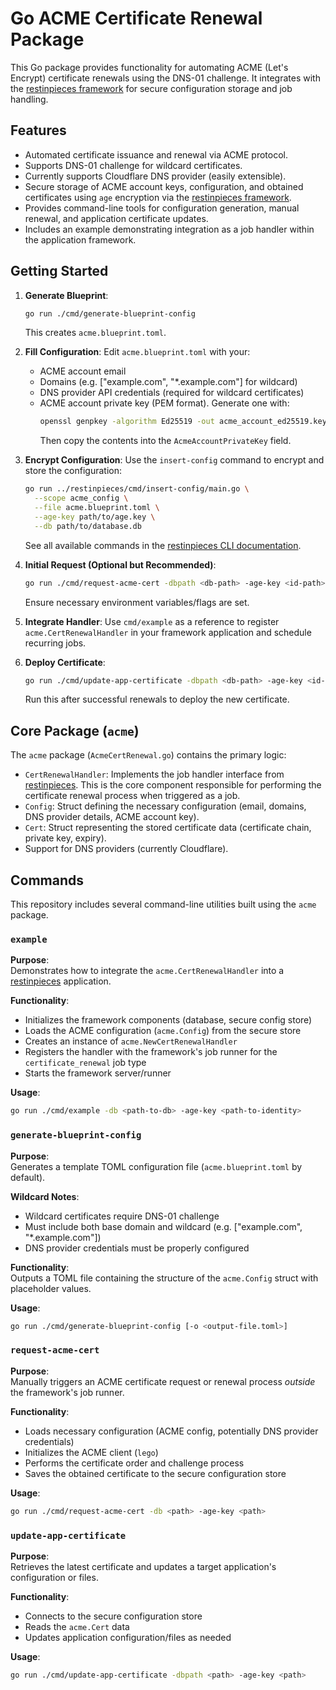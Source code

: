 # Go ACME Certificate Renewal Package

This Go package provides functionality for automating ACME (Let's Encrypt) certificate renewals using the DNS-01 challenge. It integrates with the [restinpieces framework](https://github.com/caasmo/restinpieces) for secure configuration storage and job handling.

## Features

*   Automated certificate issuance and renewal via ACME protocol.
*   Supports DNS-01 challenge for wildcard certificates.
*   Currently supports Cloudflare DNS provider (easily extensible).
*   Secure storage of ACME account keys, configuration, and obtained certificates using `age` encryption via the [restinpieces framework](https://github.com/caasmo/restinpieces).
*   Provides command-line tools for configuration generation, manual renewal, and application certificate updates.
*   Includes an example demonstrating integration as a job handler within the application framework.

## Getting Started

1. **Generate Blueprint**:
   ```bash
   go run ./cmd/generate-blueprint-config
   ```
   This creates `acme.blueprint.toml`.

2. **Fill Configuration**: 
   Edit `acme.blueprint.toml` with your:
   - ACME account email
   - Domains (e.g. ["example.com", "*.example.com"] for wildcard)
   - DNS provider API credentials (required for wildcard certificates)
   - ACME account private key (PEM format). Generate one with:
     ```bash
     openssl genpkey -algorithm Ed25519 -out acme_account_ed25519.key
     ```
     Then copy the contents into the `AcmeAccountPrivateKey` field.

3. **Encrypt Configuration**: 
   Use the `insert-config` command to encrypt and store the configuration:
   ```bash
   go run ../restinpieces/cmd/insert-config/main.go \
     --scope acme_config \
     --file acme.blueprint.toml \
     --age-key path/to/age.key \
     --db path/to/database.db
   ```
   See all available commands in the [restinpieces CLI documentation](https://github.com/caasmo/restinpieces/tree/main/cmd).

4. **Initial Request (Optional but Recommended)**:
   ```bash
   go run ./cmd/request-acme-cert -dbpath <db-path> -age-key <id-path>
   ```
   Ensure necessary environment variables/flags are set.

5. **Integrate Handler**: 
   Use `cmd/example` as a reference to register `acme.CertRenewalHandler` in your framework application and schedule recurring jobs.

6. **Deploy Certificate**:
   ```bash
   go run ./cmd/update-app-certificate -dbpath <db-path> -age-key <id-path>
   ```
   Run this after successful renewals to deploy the new certificate.


## Core Package (`acme`)

The `acme` package (`AcmeCertRenewal.go`) contains the primary logic:

*   `CertRenewalHandler`: Implements the job handler interface from [restinpieces](https://github.com/caasmo/restinpieces). This is the core component responsible for performing the certificate renewal process when triggered as a job.
*   `Config`: Struct defining the necessary configuration (email, domains, DNS provider details, ACME account key).
*   `Cert`: Struct representing the stored certificate data (certificate chain, private key, expiry).
*   Support for DNS providers (currently Cloudflare).

## Commands

This repository includes several command-line utilities built using the `acme` package.

### `example`

**Purpose**:  
Demonstrates how to integrate the `acme.CertRenewalHandler` into a [restinpieces](https://github.com/caasmo/restinpieces) application.

**Functionality**:  
- Initializes the framework components (database, secure config store)
- Loads the ACME configuration (`acme.Config`) from the secure store
- Creates an instance of `acme.NewCertRenewalHandler`
- Registers the handler with the framework's job runner for the `certificate_renewal` job type
- Starts the framework server/runner

**Usage**:  
```bash
go run ./cmd/example -db <path-to-db> -age-key <path-to-identity>
```

### `generate-blueprint-config`

**Purpose**:  
Generates a template TOML configuration file (`acme.blueprint.toml` by default).

**Wildcard Notes**:  
- Wildcard certificates require DNS-01 challenge
- Must include both base domain and wildcard (e.g. ["example.com", "*.example.com"])
- DNS provider credentials must be properly configured

**Functionality**:  
Outputs a TOML file containing the structure of the `acme.Config` struct with placeholder values.

**Usage**:  
```bash
go run ./cmd/generate-blueprint-config [-o <output-file.toml>]
```

### `request-acme-cert`

**Purpose**:  
Manually triggers an ACME certificate request or renewal process *outside* the framework's job runner.

**Functionality**:  
- Loads necessary configuration (ACME config, potentially DNS provider credentials)
- Initializes the ACME client (`lego`)
- Performs the certificate order and challenge process
- Saves the obtained certificate to the secure configuration store

**Usage**:  
```bash
go run ./cmd/request-acme-cert -db <path> -age-key <path>
```

### `update-app-certificate`

**Purpose**:  
Retrieves the latest certificate and updates a target application's configuration or files.

**Functionality**:  
- Connects to the secure configuration store
- Reads the `acme.Cert` data
- Updates application configuration/files as needed

**Usage**:  
```bash
go run ./cmd/update-app-certificate -dbpath <path> -age-key <path>
```
